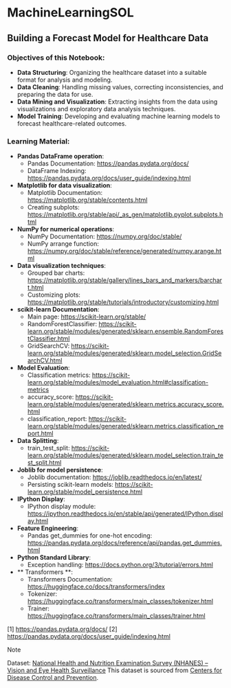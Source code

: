 # MachineLearningSOL

## Building a Forecast Model for Healthcare Data

### Objectives of this Notebook:

- **Data Structuring**: Organizing the healthcare dataset into a suitable format for analysis and modeling.
- **Data Cleaning**: Handling missing values, correcting inconsistencies, and preparing the data for use.
- **Data Mining and Visualization**: Extracting insights from the data using visualizations and exploratory data analysis techniques.
- **Model Training**: Developing and evaluating machine learning models to forecast healthcare-related outcomes.

### Learning Material:
- **Pandas DataFrame operation**:
    - Pandas Documentation: https://pandas.pydata.org/docs/
    - DataFrame Indexing: https://pandas.pydata.org/docs/user_guide/indexing.html
- **Matplotlib for data visualization**:
    - Matplotlib Documentation: https://matplotlib.org/stable/contents.html
    - Creating subplots: https://matplotlib.org/stable/api/_as_gen/matplotlib.pyplot.subplots.html
- **NumPy for numerical operations**: 
    - NumPy Documentation: https://numpy.org/doc/stable/
    - NumPy arrange function: https://numpy.org/doc/stable/reference/generated/numpy.arange.html
- **Data visualization techniques**:
    - Grouped bar charts: https://matplotlib.org/stable/gallery/lines_bars_and_markers/barchart.html
    - Customizing plots: https://matplotlib.org/stable/tutorials/introductory/customizing.html
- **scikit-learn Documentation**:
   - Main page: https://scikit-learn.org/stable/
   - RandomForestClassifier: https://scikit-learn.org/stable/modules/generated/sklearn.ensemble.RandomForestClassifier.html
   - GridSearchCV: https://scikit-learn.org/stable/modules/generated/sklearn.model_selection.GridSearchCV.html
- **Model Evaluation**:
   - Classification metrics: https://scikit-learn.org/stable/modules/model_evaluation.html#classification-metrics
   - accuracy_score: https://scikit-learn.org/stable/modules/generated/sklearn.metrics.accuracy_score.html
   - classification_report: https://scikit-learn.org/stable/modules/generated/sklearn.metrics.classification_report.html
- **Data Splitting**:
   - train_test_split: https://scikit-learn.org/stable/modules/generated/sklearn.model_selection.train_test_split.html
- **Joblib for model persistence**:
   - Joblib documentation: https://joblib.readthedocs.io/en/latest/
   - Persisting scikit-learn models: https://scikit-learn.org/stable/model_persistence.html
- **IPython Display**:
   - IPython display module: https://ipython.readthedocs.io/en/stable/api/generated/IPython.display.html
- **Feature Engineering**:
   - Pandas get_dummies for one-hot encoding: https://pandas.pydata.org/docs/reference/api/pandas.get_dummies.html
- **Python Standard Library**:
   - Exception handling: https://docs.python.org/3/tutorial/errors.html
- ** Transformers **:
  - Transformers Documentation: https://huggingface.co/docs/transformers/index
  - Tokenizer: https://huggingface.co/transformers/main_classes/tokenizer.html
  - Trainer: https://huggingface.co/transformers/main_classes/trainer.html

[1] https://pandas.pydata.org/docs/
[2] https://pandas.pydata.org/docs/user_guide/indexing.html

> [!NOTE]
> 
> Dataset: [National Health and Nutrition Examination Survey (NHANES) – Vision and Eye Health Surveillance](https://healthdata.gov/dataset/National-Health-and-Nutrition-Examination-Survey-N/mbgv-hccf/about_data)
> This dataset is sourced from [Centers for Disease Control and Prevention](https://www.cdc.gov/visionhealth/vehss/index.html).

